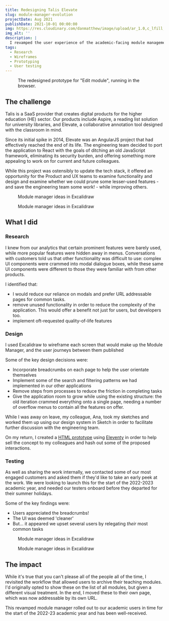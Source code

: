 ```yaml
---
title: Redesigning Talis Elevate
slug: module-manager-evolution
projectDate: Aug 2021
publishDate: 2021-10-01 00:00:00
img: https://res.cloudinary.com/danmatthew/image/upload/ar_1.0,c_lfill,w_600/Case%20Study%20Assets/talis.github.io_bootstrap-theme_otis_edit-module__cf7dxn.webp
img_alt: ''
description: |
  I revamped the user experience of the academic-facing module management screens and removed superfluous features, reduced a reliance on modals, and clarified processes.
tags:
  - Research
  - Wireframes
  - Prototyping
  - User testing
---
```

<figure>
  <picture>
    <img src="https://res.cloudinary.com/danmatthew/image/upload/v1691504001/Case%20Study%20Assets/talis.github.io_bootstrap-theme_otis_edit-module__cf7dxn.webp" alt="">
  </picture>
  <figcaption>
    The redesigned prototype for "Edit module", running in the browser.
  </figcaption>
</figure>

<section>

## The challenge

<div>

Talis is a SaaS provider that creates digital products for the higher education (HE) sector. Our products include Aspire, a reading list solution for university libraries, and Elevate, a collaborative annotation tool designed with the classroom in mind.

Since its initial spike in 2014, Elevate was an AngularJS project that had effectively reached the end of its life. The engineering team decided to port the application to React with the goals of ditching an old JavaScript framework, eliminating its security burden, and offering something more appealing to work on for current and future colleagues.

While this project was ostensibly to update the tech stack, it offered an opportunity for the Product and UX teams to examine functionality and design and examine whether we could prune some lesser-used features - and save the engineering team some work! - while improving others.
</div>
</section>

<figure>
  <picture>
    <img src="https://res.cloudinary.com/danmatthew/image/upload/v1691504006/Case%20Study%20Assets/image_ufvwrv.webp" alt="">
  </picture>
  <figcaption>
    Module manager ideas in Excalidraw
  </figcaption>
</figure>

<figure>
  <picture>
    <img src="https://res.cloudinary.com/danmatthew/image/upload/v1691504001/Case%20Study%20Assets/Module_Manager_Rewrite_-_Edit_Module__Validation_Error__etpss4.webp" alt="">
  </picture>
  <figcaption>
    Module manager ideas in Excalidraw
  </figcaption>
</figure>


<section>



## What I did

<div>

### Research
I knew from our analytics that certain prominent features were barely used, while more popular features were hidden away in menus.
Conversations with customers told us that other functionality was difficult to use: complex UI components were crammed into modal dialogue boxes, while these same UI components were different to those they were familiar with from other products.

I identified that:
- I would reduce our reliance on modals and prefer URL addressable pages for common tasks.
- remove unused functionality in order to reduce the complexity of the application. This would offer a benefit not just for users, but developers too.
- implement oft-requested quality-of-life features

### Design
I used Excalidraw to wireframe each screen that would make up the Module Manager, and the user journeys between them
published

Some of the key design decisions were:
- Incorporate breadcrumbs on each page to help the user orientate themselves
- Implement some of the search and filtering patterns we had implemented in our other applications
- Remove steps from processes to reduce the friction in completing tasks
- Give the application room to grow while using the existing structure: the old iteration crammed everything onto a single page, needing a number of overflow menus to contain all the features on offer.





While I was away on leave, my colleague, Ana, took my sketches and worked them up using our design system in Sketch in order to facilitate further discussion with the engineering team.

On my return, I created a [HTML prototype](https://talis.github.io/bootstrap-theme/otis/page-layout/) using [Eleventy](https://www.11ty.dev/) in order to help sell the concept to my colleagues and hash out some of the proposed interactions.

### Testing
As well as sharing the work internally, we contacted some of our most engaged customers and asked them if they'd like to take an early peek at the work. We were looking to launch this for the start of the 2022-2023 academic year, and needed our testers onboard before they departed for their summer holidays.

Some of the key findings were:
- Users appreciated the breadcrumbs!
- The UI was deemed 'cleaner'
- But… it appeared we upset several users by relegating *their* most common tasks

</div>
</section>

<figure>
  <picture>
    <img src="https://res.cloudinary.com/danmatthew/image/upload/v1691504001/Case%20Study%20Assets/Module_Manager_Rewrite_-_Resource_added_ckoxra.webp" alt="">
  </picture>
  <figcaption>
    Module manager ideas in Excalidraw
  </figcaption>
</figure>


<figure>
  <picture>
    <img src="https://res.cloudinary.com/danmatthew/image/upload/v1691504004/Case%20Study%20Assets/Module_Manager_Rewrite_-_FUTURE_____Add_existing_resource__weoqcy.webp" alt="">
  </picture>
  <figcaption>
    Module manager ideas in Excalidraw
  </figcaption>
</figure>

<section>

## The impact

<div>
While it's true that you can't please all of the people all of the time, I revisited the workflow that allowed users to archive their teaching modules. I'd originally opted to show these on the list of all modules, but given a different visual treatment. In the end, I moved these to their own page, which was now addressable by its own URL.

This revamped module manager rolled out to our academic users in time for the start of the 2022-23 academic year and has been well-received.
</div>
</section>

